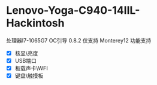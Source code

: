 # Lenovo-Yoga-C940-14IIL-Hackintosh
处理器I7-1065G7
OC引导 0.8.2 仅支持 Monterey12
功能支持

- [x] 核显\亮度
- [x] USB端口
- [x] 板载声卡\WFI
- [x] 键盘\触摸板
